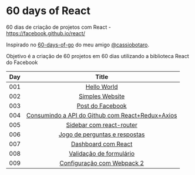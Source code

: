# 60 days of React
60 dias de criação de projetos com React - https://facebook.github.io/react/

Inspirado no [60-days-of-go](https://github.com/cassiobotaro/60-days-of-go) do meu amigo [@cassiobotaro](https://twitter.com/cassiobotaro).

Objetivo é a criação de 60 projetos em 60 dias utilizando a biblioteca React do Facebook

| Day | Title      |
| --- |:----------:|
| 001 | [Hello World](day01/)|
| 002 | [Simples Website](day02/)|
| 003 | [Post do Facebook](day03/)|
| 004 | [Consumindo a API do Github com React+Redux+Axios](day04/)|
| 005 | [Sidebar com react-router](day05/)|
| 006 | [Jogo de perguntas e respostas](day06/)|
| 007 | [Dashboard com React](day07/)|
| 008 | [Validação de formulário](day08/)|
| 009 | [Configuração com Webpack 2](day09/)|
